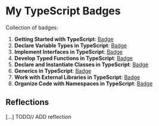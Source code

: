 # My TypeScript Badges

Collection of badges:

1. **Getting Started with TypeScript**: [Badge](https://learn.microsoft.com/api/achievements/share/ru-ru/repkoo-8396/HAGNMRR8?sharingId=CCEDE3FA66210EDC-link)
2. **Declare Variable Types in TypeScript**: [Badge](https://learn.microsoft.com/ru-ru/users/repkoo-8396/achievements/3rlw3x2h)
3. **Implement Interfaces in TypeScript**: [Badge](https://learn.microsoft.com/api/achievements/share/ru-ru/repkoo-8396/3RLNFXRH?sharingId=CCEDE3FA66210EDC)
4. **Develop Typed Functions in TypeScript**: [Badge](https://learn.microsoft.com/api/achievements/share/ru-ru/repkoo-8396/N29R7ADF?sharingId=CCEDE3FA66210EDC)
5. **Declare and Instantiate Classes in TypeScript**: [Badge](https://learn.microsoft.com/api/achievements/share/ru-ru/repkoo-8396/N29RZ4DF?sharingId=CCEDE3FA66210EDC)
6. **Generics in TypeScript**: [Badge](https://learn.microsoft.com/api/achievements/share/ru-ru/repkoo-8396/2BXED7SV?sharingId=CCEDE3FA66210EDC)
7. **Work with External Libraries in TypeScript**: [Badge](https://learn.microsoft.com/api/achievements/share/ru-ru/repkoo-8396/KGVTHW7B?sharingId=CCEDE3FA66210EDC)
8. **Organize Code with Namespaces in TypeScript**: [Badge](https://learn.microsoft.com/api/achievements/share/ru-ru/repkoo-8396/ES7B9MQP?sharingId=CCEDE3FA66210EDC)

## Reflections

[...] TODO// ADD reflection